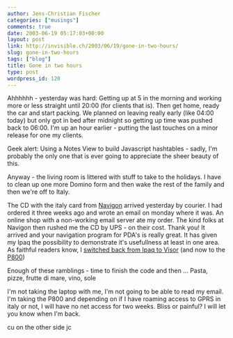 ```yaml
---
author: Jens-Christian Fischer
categories: ["musings"]
comments: true
date: 2003-06-19 05:17:03+00:00
layout: post
link: http://invisible.ch/2003/06/19/gone-in-two-hours/
slug: gone-in-two-hours
tags: ["blog"]
title: Gone in two hours
type: post
wordpress_id: 120
---
```


Ahhhhhh - yesterday was hard: Getting up at 5 in the morning and working more or less straight until 20:00 (for clients that is). Then get home, ready the car and start packing. We planned on leaving really early (like 04:00 today) but only got in bed after midnight so getting up time was pushed back to 06:00. I'm up an hour earlier - putting the last touches on a minor release for one my clients. 

Geek alert: Using a Notes View to build Javascript hashtables - sadly, I'm probably the only one that is ever going to appreciate the sheer beauty of this.

Anyway - the living room is littered with stuff to take to the holidays. I have to clean up one more Domino form and then wake the rest of the family and then we're off to Italy.

The CD with the italy card from [Navigon](http://www.navigon.de) arrived yesterday by courier. I had ordered it three weeks ago and wrote an email on monday where it was. An online shop with a non-working email server ate my order. The kind folks at Navigon then rushed me the CD by UPS - on their cost. Thank you! It arrived and your navigation program for PDA's is really great. It has given my Ipaq the possibility to demonstrate it's usefullness at least in one area. As faithful readers know, I [switched back from Ipaq to Visor](http://www.invisible.ch/archives/000038.html) (and now to the [P800](http://www.invisible.ch/archives/000047.html))

Enough of these ramblings - time to finish the code and then ...
Pasta, pizze, frutte di mare, vino, sole

I'm not taking the laptop with me, I'm not going to be able to read my email. I'm taking the P800 and depending on if I have roaming access to GPRS in italy or not, I will have no net access for two weeks. Bliss or painful? I will let you know when I'm back.

cu on the other side
jc
